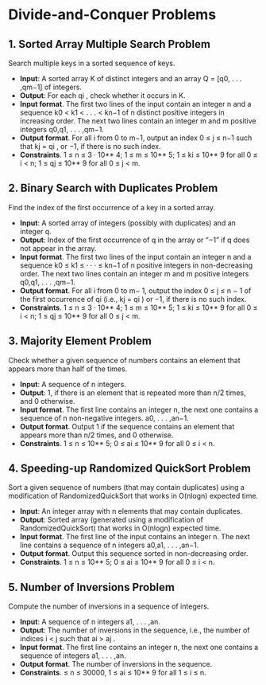 # Divide-and-Conquer Problems
## 1. Sorted Array Multiple Search Problem
Search multiple keys in a sorted sequence of keys.  
- **Input**: A sorted array K of distinct integers and an array Q =
[q0, . . . ,qm−1] of integers.
- **Output**: For each qi , check whether it occurs in K.
- **Input format**. The first two lines of the input contain an integer n and a sequence
k0 < k1 < . . . < kn−1 of n distinct positive integers in increasing
order. The next two lines contain an integer m and m positive integers
q0,q1, . . . ,qm−1.  
- **Output format**. For all i from 0 to m−1, output an index 0 ≤ j ≤ n−1 such
that kj = qi , or −1, if there is no such index.  
- **Constraints**. 1 ≤ n ≤ 3 · 10** 4; 1 ≤ m ≤ 10** 5; 1 ≤ ki ≤ 10** 9 for all 0 ≤ i < n;
1 ≤ qj ≤ 10** 9 for all 0 ≤ j < m.

## 2. Binary Search with Duplicates Problem
Find the index of the first occurrence of a key in
a sorted array.  
- **Input**: A sorted array of integers
(possibly with duplicates)
and an integer q.
- **Output**: Index of the first occurrence
of q in the array or “−1”
if q does not appear in the array.
- **Input format**. The first two lines of the input contain an integer n and
a sequence k0 ≤ k1 ≤ · · · ≤ kn−1 of n positive integers in non-decreasing
order. The next two lines contain an integer m and m positive integers
q0,q1, . . . ,qm−1.  
- **Output format**. For all i from 0 to m− 1, output the index 0 ≤ j ≤ n − 1 of
the first occurrence of qi (i.e., kj = qi ) or −1, if there is no such index.  
- **Constraints**. 1 ≤ n ≤ 3 · 10** 4; 1 ≤ m ≤ 10** 5; 1 ≤ ki ≤ 10** 9 for all 0 ≤ i < n;
1 ≤ qj ≤ 10** 9 for all 0 ≤ j < m.

## 3. Majority Element Problem
Check whether a given sequence of numbers contains
an element that appears more than half of
the times.  
- **Input**: A sequence of n integers.
- **Output**: 1, if there is an element
that is repeated more than n/2
times, and 0 otherwise.
- **Input format**. The first line contains an integer n, the next one contains
a sequence of n non-negative integers. a0, . . . ,an−1.  
- **Output format**. Output 1 if the sequence contains an element that appears
more than n/2 times, and 0 otherwise.  
- **Constraints**. 1 ≤ n ≤ 10** 5; 0 ≤ ai ≤ 10** 9 for all 0 ≤ i < n.

## 4. Speeding-up Randomized QuickSort Problem
Sort a given sequence of numbers (that
may contain duplicates) using a modification
of RandomizedQuickSort that works in
O(nlogn) expected time.  
- **Input**: An integer array with
n elements that may contain
duplicates.
- **Output**: Sorted array (generated
using a modification
of RandomizedQuickSort) that
works in O(nlogn) expected
time.
- **Input format**. The first line of the input contains an integer n. The next
line contains a sequence of n integers a0,a1, . . . ,an−1.  
- **Output format**. Output this sequence sorted in non-decreasing order.  
- **Constraints**. 1 ≤ n ≤ 10** 5; 0 ≤ ai ≤ 10** 9 for all 0 ≤ i < n.

## 5. Number of Inversions Problem
Compute the number of inversions in a sequence of integers.  
- **Input**: A sequence of n integers a1, . . . ,an.
- **Output**: The number of inversions
in the sequence, i.e., the
number of indices i < j such that
ai > aj .
- **Input format**. The first line contains an integer n, the next one contains
a sequence of integers a1, . . . ,an.  
- **Output format**. The number of inversions in the sequence.  
- **Constraints**. ≤ n ≤ 30000, 1 ≤ ai ≤ 10** 9 for all 1 ≤ i ≤ n.
